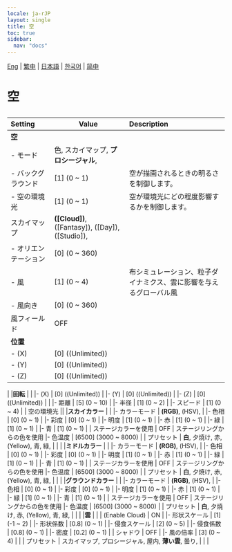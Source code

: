 ```yaml
---
locale: ja-rJP
layout: single
title: 空
toc: true
sidebar:
  nav: "docs"
---
```

[Eng](/dancexr/menu/2025.4/scene/sky) | [繁中](/tw/dancexr/menu/2025.4/scene/sky) | [日本語](/jp/dancexr/menu/2025.4/scene/sky) | [한국어](/kr/dancexr/menu/2025.4/scene/sky) | [简中](/zh/dancexr/menu/2025.4/scene/sky)

# 空

## 

| Setting | Value | Description |
| :--- | --- | :--- |
|**空** | | 
|- モード | 色, スカイマップ, **プロシージャル**,  | 
|- バックグラウンド | [1] (0 ~ 1) | 空が描画されるときの明るさを制御します。
|- 空の環境光 | [1] (0 ~ 1) | 空が環境光にどの程度影響するかを制御します。
| スカイマップ | **([Cloud])**, ([Fantasy]), ([Day]), ([Studio]),  |  |
|- オリエンテーション | [0] (0 ~ 360) | 
|- 風 | [1] (0 ~ 4) | 布シミュレーション、粒子ダイナミクス、雲に影響を与えるグローバル風
|- 風向き | [0] (0 ~ 360) | 
| 風フィールド | OFF | 
|**位置** | | 
|- (X) | [0] ((Unlimited)) | 
|- (Y) | [0] ((Unlimited)) | 
|- (Z) | [0] ((Unlimited)) | 
|
|**回転** | | 
|- (X) | [0] ((Unlimited)) | 
|- (Y) | [0] ((Unlimited)) | 
|- (Z) | [0] ((Unlimited)) | 
|
|- 距離 | [5] (0 ~ 10) | 
|- 半径 | [1] (0 ~ 2) | 
|- スピード | [1] (0 ~ 4) | 
| 空の環境光 || 
|**スカイカラー** | | 
|- カラーモード | **(RGB)**, (HSV),  | 
|- 色相 | [0] (0 ~ 1) | 
|- 彩度 | [0] (0 ~ 1) | 
|- 明度 | [1] (0 ~ 1) | 
|- 赤 | [1] (0 ~ 1) | 
|- 緑 | [1] (0 ~ 1) | 
|- 青 | [1] (0 ~ 1) | 
| ステージカラーを使用 | OFF | ステージリングからの色を使用
|- 色温度 | [6500] (3000 ~ 8000) | 
| プリセット | **白**, 夕焼け, 赤, (Yellow), 青, 緑,  |  |
|
|**ミドルカラー** | | 
|- カラーモード | **(RGB)**, (HSV),  | 
|- 色相 | [0] (0 ~ 1) | 
|- 彩度 | [0] (0 ~ 1) | 
|- 明度 | [1] (0 ~ 1) | 
|- 赤 | [1] (0 ~ 1) | 
|- 緑 | [1] (0 ~ 1) | 
|- 青 | [1] (0 ~ 1) | 
| ステージカラーを使用 | OFF | ステージリングからの色を使用
|- 色温度 | [6500] (3000 ~ 8000) | 
| プリセット | **白**, 夕焼け, 赤, (Yellow), 青, 緑,  |  |
|
|**グラウンドカラー** | | 
|- カラーモード | **(RGB)**, (HSV),  | 
|- 色相 | [0] (0 ~ 1) | 
|- 彩度 | [0] (0 ~ 1) | 
|- 明度 | [1] (0 ~ 1) | 
|- 赤 | [1] (0 ~ 1) | 
|- 緑 | [1] (0 ~ 1) | 
|- 青 | [1] (0 ~ 1) | 
| ステージカラーを使用 | OFF | ステージリングからの色を使用
|- 色温度 | [6500] (3000 ~ 8000) | 
| プリセット | **白**, 夕焼け, 赤, (Yellow), 青, 緑,  |  |
|
|**雲** | | 
| (Enable Cloud) | ON | 
|- 形状スケール | [1] (-1 ~ 2) | 
|- 形状係数 | [0.8] (0 ~ 1) | 
|- 侵食スケール | [2] (0 ~ 5) | 
|- 侵食係数 | [0.8] (0 ~ 1) | 
|- 密度 | [0.2] (0 ~ 1) | 
| シャドウ | OFF | 
|- 風の倍率 | [3] (0 ~ 4) | 
|
| プリセット | スカイマップ, プロシージャル, 屋内, **薄い雲**, 曇り,  |  |
|
